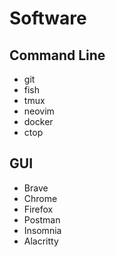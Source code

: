 # Software

## Command Line
- git
- fish
- tmux
- neovim
- docker
- ctop

## GUI
- Brave
- Chrome
- Firefox
- Postman
- Insomnia
- Alacritty
